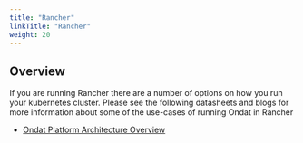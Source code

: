 ```yaml
---
title: "Rancher"
linkTitle: "Rancher"
weight: 20
---
```


## Overview

If you are running Rancher there are a number of options on how you run your kubernetes cluster.  Please see the following datasheets and blogs for more information about some of the use-cases of running Ondat in Rancher

* [Ondat Platform Architecture Overview](https://3402546.fs1.hubspotusercontent-na1.net/hubfs/3402546/Ondat%20-%20Platform%20Architecture.pdf)
